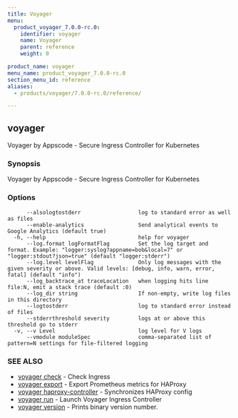 ```yaml
---
title: Voyager
menu:
  product_voyager_7.0.0-rc.0:
    identifier: voyager
    name: Voyager
    parent: reference
    weight: 0

product_name: voyager
menu_name: product_voyager_7.0.0-rc.0
section_menu_id: reference
aliases:
  - products/voyager/7.0.0-rc.0/reference/

---
```

## voyager

Voyager by Appscode - Secure Ingress Controller for Kubernetes

### Synopsis

Voyager by Appscode - Secure Ingress Controller for Kubernetes

### Options

```
      --alsologtostderr                  log to standard error as well as files
      --enable-analytics                 Send analytical events to Google Analytics (default true)
  -h, --help                             help for voyager
      --log.format logFormatFlag         Set the log target and format. Example: "logger:syslog?appname=bob&local=7" or "logger:stdout?json=true" (default "logger:stderr")
      --log.level levelFlag              Only log messages with the given severity or above. Valid levels: [debug, info, warn, error, fatal] (default "info")
      --log_backtrace_at traceLocation   when logging hits line file:N, emit a stack trace (default :0)
      --log_dir string                   If non-empty, write log files in this directory
      --logtostderr                      log to standard error instead of files
      --stderrthreshold severity         logs at or above this threshold go to stderr
  -v, --v Level                          log level for V logs
      --vmodule moduleSpec               comma-separated list of pattern=N settings for file-filtered logging
```

### SEE ALSO

* [voyager check](/products/voyager/7.0.0-rc.0/reference/voyager_check)	 - Check Ingress
* [voyager export](/products/voyager/7.0.0-rc.0/reference/voyager_export)	 - Export Prometheus metrics for HAProxy
* [voyager haproxy-controller](/products/voyager/7.0.0-rc.0/reference/voyager_haproxy-controller)	 - Synchronizes HAProxy config
* [voyager run](/products/voyager/7.0.0-rc.0/reference/voyager_run)	 - Launch Voyager Ingress Controller
* [voyager version](/products/voyager/7.0.0-rc.0/reference/voyager_version)	 - Prints binary version number.

